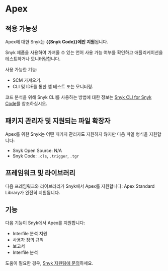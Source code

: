 # Apex

## 적용 가능성

Apex에 대한 Snyk는 **{{Snyk Code}}에만 지원**됩니다.

Snyk 제품을 사용하여 가져올 수 있는 언어 사용 가능 여부를 확인하고 애플리케이션을 테스트하거나 모니터링합니다.

사용 가능한 기능:

* SCM 가져오기.
* CLI 및 IDE를 통한 앱 테스트 또는 모니터링.

코드 분석을 위해 Snyk CLI를 사용하는 방법에 대한 정보는 [Snyk CLI for Snyk Code](../snyk-cli/scan-and-maintain-projects-using-the-cli/snyk-cli-for-snyk-code/)를 참조하십시오.

## 패키지 관리자 및 지원되는 파일 확장자

Apex를 위한 Snyk는 어떤 패키지 관리자도 지원하지 않지만 다음 파일 형식을 지원합니다:

* Snyk Open Source: N/A
* Snyk Code: `.cls`, `.trigger`, `.tgr`

## 프레임워크 및 라이브러리

다음 프레임워크와 라이브러리가 Snyk에서 Apex를 지원합니다: Apex Standard Library가 완전히 지원됩니다.

## 기능

다음 기능이 Snyk에서 Apex를 지원합니다:

* Interfile 분석 지원
* 사용자 정의 규칙
* 보고서
* Interfile 분석

도움이 필요한 경우, [Snyk 지원팀에 문의](https://support.snyk.io)하세요.